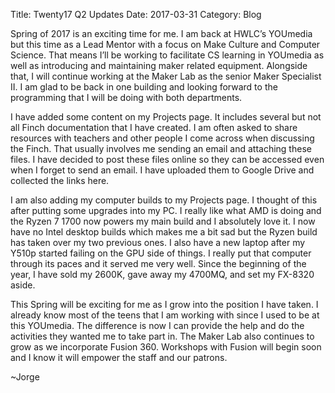 Title: Twenty17 Q2 Updates
Date: 2017-03-31
Category: Blog


Spring of 2017 is an exciting time for me. I am back at HWLC’s YOUmedia but this time as a Lead Mentor with a focus on Make Culture and Computer Science. That means I’ll be working to facilitate CS learning in YOUmedia as well as introducing and maintaining maker related equipment. Alongside that, I will continue working at the Maker Lab as the senior Maker Specialist II. I am glad to be back in one building and looking forward to the programming that I will be doing with both departments.

I have added some content on my Projects page. It includes several but not all Finch documentation that I have created. I am often asked to share resources with teachers and other people I come across when discussing the Finch. That usually involves me sending an email and attaching these files. I have decided to post these files online so they can be accessed even when I forget to send an email. I have uploaded them to Google Drive and collected the links here.

I am also adding my computer builds to my Projects page. I thought of this after putting some upgrades into my PC. I really like what AMD is doing and the Ryzen 7 1700 now powers my main build and I absolutely love it. I now have no Intel desktop builds which makes me a bit sad but the Ryzen build has taken over my two previous ones. I also have a new laptop after my Y510p started failing on the GPU side of things. I really put that computer through its paces and it served me very well. Since the beginning of the year, I have sold my 2600K, gave away my 4700MQ, and set my FX-8320 aside.

This Spring will be exciting for me as I grow into the position I have taken. I already know most of the teens that I am working with since I used to be at this YOUmedia. The difference is now I can provide the help and do the activities they wanted me to take part in. The Maker Lab also continues to grow as we incorporate Fusion 360. Workshops with Fusion will begin soon and I know it will empower the staff and our patrons.

~Jorge